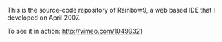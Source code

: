 This is the source-code repository of Rainbow9, a web based IDE that I developed on April 2007.

To see it in action: http://vimeo.com/10499321
